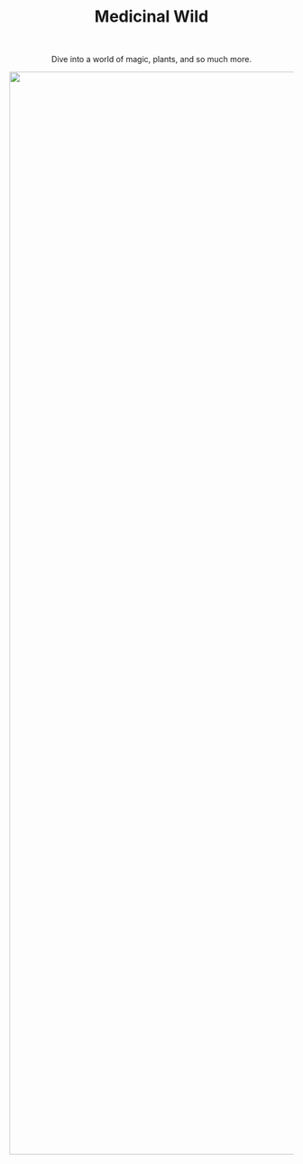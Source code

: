 <h1 align="center">Medicinal Wild</h1> <br>

<p align="center">
  Dive into a world of magic, plants, and so much more.
</p>

<p align="center">
    <img alt="GitPoint" title="GitPoint" src="https://imgur.com/oeJNRkW" width="1920">
</p>